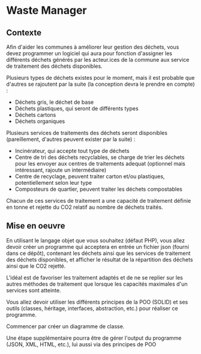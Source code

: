 # Waste Manager

## Contexte
Afin d'aider les communes à améliorer leur gestion des déchets, vous devez programmer
un logiciel qui aura pour fonction d'assigner les différents déchets générés par les
acteur.ices de la commune aux service de traitement des déchets disponibles.

Plusieurs types de déchets existes pour le moment, mais il est probable que d'autres 
se rajoutent par la suite (la conception devra le prendre en compte) :
* Déchets gris, le déchet de base
* Déchets plastiques, qui seront de différents types
* Déchets cartons
* Déchets organiques

Plusieurs services de traitements des déchets seront disponibles (pareillement, d'autres peuvent exister par la suite) :
* Incinérateur, qui accepte tout type de déchets
* Centre de tri des déchets recyclables, se charge de trier les déchets pour les envoyer aux centres de traitements adequat (optionnel mais intéressant, rajoute un intermédiaire)
* Centre de recyclage, peuvent traiter carton et/ou plastiques, potentiellement selon leur type
* Composteurs de quartier, peuvent traiter les déchets compostables

Chacun de ces services de traitement a une capacité de traitement définie en tonne 
et rejette du CO2 relatif au nombre de déchets traités.

## Mise en oeuvre

En utilisant le langage objet que vous souhaitez (défaut PHP), vous allez devoir créer 
un programme qui acceptera en entrée un fichier json (fourni dans ce dépôt), contenant les
déchets ainsi que les services de traitement des déchets disponibles, et afficher le résultat
de la répartition des déchets ainsi que le CO2 rejetté.

L'idéal est de favoriser les traitement adaptés et de ne se replier sur les autres méthodes de 
traitement que lorsque les capacités maximales d'un services sont atteinte.

Vous allez devoir utiliser les différents principes de la POO (SOLID) et ses outils
(classes, héritage, interfaces, abstraction, etc.) pour réaliser ce programme.

Commencer par créer un diagramme de classe.

Une étape supplémentaire pourra être de gérer l'output du programme (JSON, XML, HTML, etc.), 
lui aussi via des principes de POO

